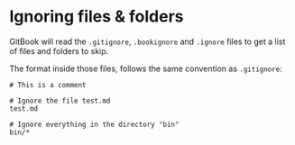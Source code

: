 # Ignoring files & folders

GitBook will read the `.gitignore`, `.bookignore` and `.ignore` files to get a list of files and folders to skip.

The format inside those files, follows the same convention as `.gitignore`:

```
# This is a comment

# Ignore the file test.md
test.md

# Ignore everything in the directory "bin"
bin/*
```
